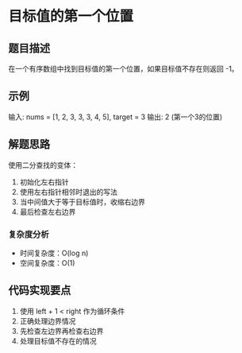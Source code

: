 # 目标值的第一个位置

## 题目描述
在一个有序数组中找到目标值的第一个位置，如果目标值不存在则返回 -1。

## 示例
输入: nums = [1, 2, 3, 3, 3, 4, 5], target = 3
输出: 2 (第一个3的位置)

## 解题思路
使用二分查找的变体：
1. 初始化左右指针
2. 使用左右指针相邻时退出的写法
3. 当中间值大于等于目标值时，收缩右边界
4. 最后检查左右边界

### 复杂度分析
- 时间复杂度：O(log n)
- 空间复杂度：O(1)

## 代码实现要点
1. 使用 left + 1 < right 作为循环条件
2. 正确处理边界情况
3. 先检查左边界再检查右边界
4. 处理目标值不存在的情况 